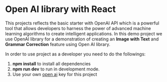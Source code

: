 # Open AI library with React

This projects reflects the basic starter with OpenAI API which is a powerful tool that allows developers to harness the power of advanced machine learning algorithms to create intelligent applications. In this demo project we use OpenAI library for a demonstration of creating an **Image with Text** and **Grammar Correction** feature using Open AI library.

In order to use project as a developer you need to do the followings:

1. **npm install** to install all dependencies
2. **npm run dev** to run in development mode.
3. Use your own [open ai](https://beta.openai.com/docs/introduction) key for this project
